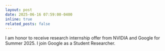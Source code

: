 ```yaml
---
layout: post
date: 2025-06-16 07:59:00-0400
inline: true
related_posts: false
---
```


I am honor to receive research internship offer from NVIDIA and Google for Summer 2025. I join Google as a Student Researcher.